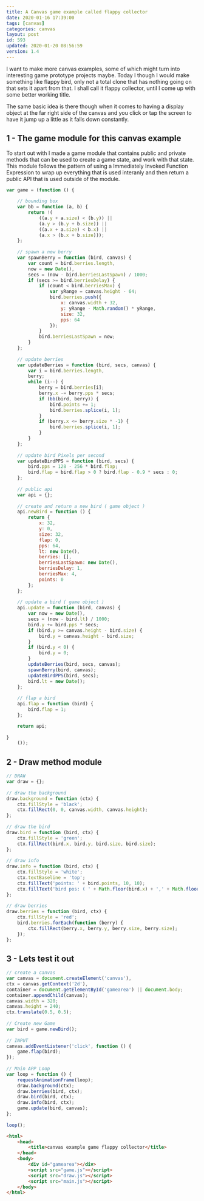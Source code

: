 ```yaml
---
title: A Canvas game example called flappy collector
date: 2020-01-16 17:39:00
tags: [canvas]
categories: canvas
layout: post
id: 593
updated: 2020-01-20 08:56:59
version: 1.4
---
```


I want to make more canvas examples, some of which might turn into interesting game prototype projects maybe. Today I though I would make something like flappy bird, only not a total clone that has nothing going on that sets it apart from that. I shall call it flappy collector, until I come up with some better working title.

The same basic idea is there though when it comes to having a display object at the far right side of the canvas and you click or tap the screen to have it jump up a little as it falls down constantly.

<!-- more -->


## 1 - The game module for this canvas example

To start out with I made a game module that contains public and private methods that can be used to create a game state, and work with that state. This module follows the pattern of using a Immediately Invoked Function Expression to wrap up everything that is used interanly and then return a public API that is used outside of the module.

```js
var game = (function () {
 
    // bounding box
    var bb = function (a, b) {
        return !(
            ((a.y + a.size) < (b.y)) ||
            (a.y > (b.y + b.size)) ||
            ((a.x + a.size) < b.x) ||
            (a.x > (b.x + b.size)));
    };
 
    // spawn a new berry
    var spawnBerry = function (bird, canvas) {
        var count = bird.berries.length,
        now = new Date(),
        secs = (now - bird.berriesLastSpawn) / 1000;
        if (secs >= bird.berriesDelay) {
            if (count < bird.berriesMax) {
                var yRange = canvas.height - 64;
                bird.berries.push({
                    x: canvas.width + 32,
                    y: yRange - Math.random() * yRange,
                    size: 32,
                    pps: 64
                });
            }
            bird.berriesLastSpawn = now;
        }
    };
 
    // update berries
    var updateBerries = function (bird, secs, canvas) {
        var i = bird.berries.length,
        berry;
        while (i--) {
            berry = bird.berries[i];
            berry.x -= berry.pps * secs;
            if (bb(bird, berry)) {
                bird.points += 1;
                bird.berries.splice(i, 1);
            }
            if (berry.x <= berry.size * -1) {
                bird.berries.splice(i, 1);
            }
        }
    };
 
    // update bird Pixels per second
    var updateBirdPPS = function (bird, secs) {
        bird.pps = 128 - 256 * bird.flap;
        bird.flap = bird.flap > 0 ? bird.flap - 0.9 * secs : 0;
    };
 
    // public api
    var api = {};
 
    // create and return a new bird ( game object )
    api.newBird = function () {
        return {
            x: 32,
            y: 0,
            size: 32,
            flap: 0,
            pps: 64,
            lt: new Date(),
            berries: [],
            berriesLastSpawn: new Date(),
            berriesDelay: 1,
            berriesMax: 4,
            points: 0
        };
    };
 
    // update a bird ( game object )
    api.update = function (bird, canvas) {
        var now = new Date(),
        secs = (now - bird.lt) / 1000;
        bird.y += bird.pps * secs;
        if (bird.y >= canvas.height - bird.size) {
            bird.y = canvas.height - bird.size;
        }
        if (bird.y < 0) {
            bird.y = 0;
        }
        updateBerries(bird, secs, canvas);
        spawnBerry(bird, canvas);
        updateBirdPPS(bird, secs);
        bird.lt = new Date();
    };
 
    // flap a bird
    api.flap = function (bird) {
        bird.flap = 1;
    };

    return api;
 
}
    ());
```

## 2 - Draw method module

```js
// DRAW
var draw = {};
 
// draw the background
draw.background = function (ctx) {
    ctx.fillStyle = 'black';
    ctx.fillRect(0, 0, canvas.width, canvas.height);
};
 
// draw the bird
draw.bird = function (bird, ctx) {
    ctx.fillStyle = 'green';
    ctx.fillRect(bird.x, bird.y, bird.size, bird.size);
};
 
// draw info
draw.info = function (bird, ctx) {
    ctx.fillStyle = 'white';
    ctx.textBaseline = 'top';
    ctx.fillText('points: ' + bird.points, 10, 10);
    ctx.fillText('bird pos: ( ' + Math.floor(bird.x) + ',' + Math.floor(bird.y) + ')', 10, 20);
};
 
// draw berries
draw.berries = function (bird, ctx) {
    ctx.fillStyle = 'red';
    bird.berries.forEach(function (berry) {
        ctx.fillRect(berry.x, berry.y, berry.size, berry.size);
    });
};
```

## 3 - Lets test it out

```js
// create a canvas
var canvas = document.createElement('canvas'),
ctx = canvas.getContext('2d'),
container = document.getElementById('gamearea') || document.body;
container.appendChild(canvas);
canvas.width = 320;
canvas.height = 240;
ctx.translate(0.5, 0.5);
 
// Create new Game
var bird = game.newBird();
 
// INPUT
canvas.addEventListener('click', function () {
    game.flap(bird);
});
 
// Main APP Loop
var loop = function () {
    requestAnimationFrame(loop);
    draw.background(ctx);
    draw.berries(bird, ctx);
    draw.bird(bird, ctx);
    draw.info(bird, ctx);
    game.update(bird, canvas);
};
 
loop();
```

```html
<html>
    <head>
        <title>canvas example game flappy collector</title>
    </head>
    <body>
        <div id="gamearea"></div>
        <script src="game.js"></script>
        <script src="draw.js"></script>
        <script src="main.js"></script>
    </body>
</html>
```